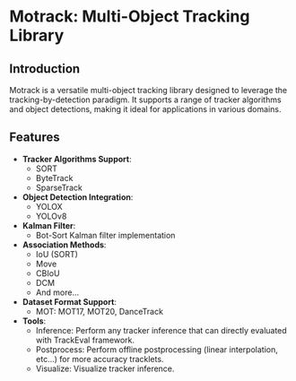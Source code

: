 # Motrack: Multi-Object Tracking Library

## Introduction

Motrack is a versatile multi-object tracking library designed to 
leverage the tracking-by-detection paradigm. 
It supports a range of tracker algorithms and object detections, 
making it ideal for applications in various domains.

## Features
- **Tracker Algorithms Support**: 
  - SORT
  - ByteTrack
  - SparseTrack
- **Object Detection Integration**:
  - YOLOX
  - YOLOv8
- **Kalman Filter**:
  - Bot-Sort Kalman filter implementation
- **Association Methods**:
  - IoU (SORT)
  - Move
  - CBIoU
  - DCM
  - And more...
- **Dataset Format Support**:
  - MOT: MOT17, MOT20, DanceTrack 
- **Tools**:
  - Inference: Perform any tracker inference that can directly evaluated with TrackEval framework.
  - Postprocess: Perform offline postprocessing (linear interpolation, etc...) for more accuracy tracklets.
  - Visualize: Visualize tracker inference.

